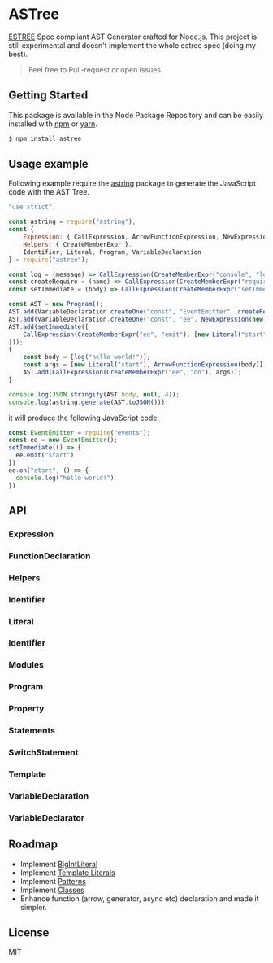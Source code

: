 # ASTree
[ESTREE](https://github.com/estree/estree) Spec compliant AST Generator crafted for Node.js. This project is still experimental and doesn't implement the whole estree spec (doing my best).

> Feel free to Pull-request or open issues

## Getting Started

This package is available in the Node Package Repository and can be easily installed with [npm](https://docs.npmjs.com/getting-started/what-is-npm) or [yarn](https://yarnpkg.com).

```bash
$ npm install astree
```

## Usage example

Following example require the [astring](https://github.com/davidbonnet/astring#readmes) package to generate the JavaScript code with the AST Tree.

```js
"use strict";

const astring = require("astring");
const {
    Expression: { CallExpression, ArrowFunctionExpression, NewExpression },
    Helpers: { CreateMemberExpr },
    Identifier, Literal, Program, VariableDeclaration
} = require("astree");

const log = (message) => CallExpression(CreateMemberExpr("console", "log"), [new Literal(message)]);
const createRequire = (name) => CallExpression(CreateMemberExpr("require"), [new Literal(name)]);
const setImmediate = (body) => CallExpression(CreateMemberExpr("setImmediate"), [ArrowFunctionExpression(body)]);

const AST = new Program();
AST.add(VariableDeclaration.createOne("const", "EventEmitter", createRequire("events")));
AST.add(VariableDeclaration.createOne("const", "ee", NewExpression(new Identifier("EventEmitter"))));
AST.add(setImmediate([
    CallExpression(CreateMemberExpr("ee", "emit"), [new Literal("start")])
]));
{
    const body = [log("hello world!")];
    const args = [new Literal("start"), ArrowFunctionExpression(body)];
    AST.add(CallExpression(CreateMemberExpr("ee", "on"), args));
}

console.log(JSON.stringify(AST.body, null, 4));
console.log(astring.generate(AST.toJSON()));
```

it will produce the following JavaScript code:
```js
const EventEmitter = require("events");
const ee = new EventEmitter();
setImmediate(() => {
  ee.emit("start")
})
ee.on("start", () => {
  console.log("hello world!")
})
```

## API

### Expression
### FunctionDeclaration
### Helpers
### Identifier
### Literal
### Identifier
### Modules
### Program
### Property
### Statements
### SwitchStatement
### Template
### VariableDeclaration
### VariableDeclarator

## Roadmap

- Implement [BigIntLiteral](https://github.com/estree/estree/blob/master/es2020.md#bigintliteral)
- Implement [Template Literals](https://github.com/estree/estree/blob/master/es2015.md#template-literals)
- Implement [Patterns](https://github.com/estree/estree/blob/master/es2015.md#patterns)
- Implement [Classes](https://github.com/estree/estree/blob/master/es2015.md#classes)
- Enhance function (arrow, generator, async etc) declaration and made it simpler.

## License
MIT
